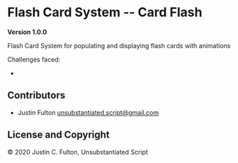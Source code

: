 # Flash Card System -- Card Flash

**Version 1.0.0**

Flash Card System for populating and displaying flash cards with animations

Challenges faced:

-

## Contributors

- Justin Fulton <unsubstantiated.script@gmail.com>

## License and Copyright

© 2020 Justin C. Fulton, Unsubstantiated Script
